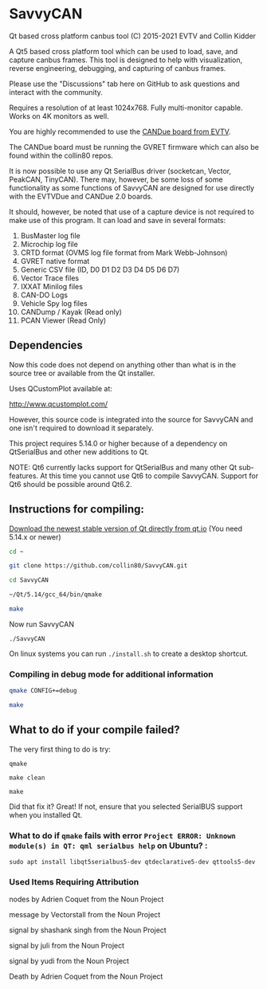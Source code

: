# SavvyCAN
Qt based cross platform canbus tool
(C) 2015-2021 EVTV and Collin Kidder

A Qt5 based cross platform tool which can be used to load, save, and capture canbus frames.
This tool is designed to help with visualization, reverse engineering, debugging, and
capturing of canbus frames.

Please use the "Discussions" tab here on GitHub to ask questions and interact with the community.

Requires a resolution of at least 1024x768. Fully multi-monitor capable. Works on 4K monitors as well.

You are highly recommended to use the
[CANDue board from EVTV](http://store.evtv.me/proddetail.php?prod=ArduinoDueCANBUS&cat=23).

The CANDue board must be running the GVRET firmware which can also be found
within the collin80 repos.

It is now possible to use any Qt SerialBus driver (socketcan, Vector, PeakCAN, TinyCAN).
There may, however, be some loss of some functionality as
some functions of SavvyCAN are designed for use directly with the
EVTVDue and CANDue 2.0 boards.

It should, however, be noted that use of a capture device is not required to make use
of this program. It can load and save in several formats:

1. BusMaster log file
2. Microchip log file
3. CRTD format (OVMS log file format from Mark Webb-Johnson)
4. GVRET native format
5. Generic CSV file (ID, D0 D1 D2 D3 D4 D5 D6 D7)
6. Vector Trace files
7. IXXAT Minilog files
8. CAN-DO Logs
9. Vehicle Spy log files
10. CANDump / Kayak (Read only)
11. PCAN Viewer (Read Only)

## Dependencies

Now this code does not depend on anything other than what is in the source tree or available
from the Qt installer.

Uses QCustomPlot available at:

http://www.qcustomplot.com/

However, this source code is integrated into the source for SavvyCAN and one isn't required
to download it separately.

This project requires 5.14.0 or higher because of a dependency on QtSerialBus and other new additions to Qt.

NOTE: Qt6 currently lacks support for QtSerialBus and many other Qt sub-features. At this time you cannot
use Qt6 to compile SavvyCAN. Support for Qt6 should be possible around Qt6.2.

## Instructions for compiling:

[Download the newest stable version of Qt directly from qt.io](https://www.qt.io/download/) (You need 5.14.x or newer)

```sh
cd ~

git clone https://github.com/collin80/SavvyCAN.git

cd SavvyCAN

~/Qt/5.14/gcc_64/bin/qmake

make
```

Now run SavvyCAN

```
./SavvyCAN
```

On linux systems you can run `./install.sh` to create a desktop shortcut.

### Compiling in debug mode for additional information

```sh
qmake CONFIG+=debug

make
```

## What to do if your compile failed?

The very first thing to do is try:

```
qmake

make clean

make
```

Did that fix it? Great! If not, ensure that you selected SerialBUS support
when you installed Qt.

### What to do if `qmake` fails with error `Project ERROR: Unknown module(s) in QT: qml serialbus help` on Ubuntu? :

`sudo apt install libqt5serialbus5-dev qtdeclarative5-dev qttools5-dev`

### Used Items Requiring Attribution

nodes by Adrien Coquet from the Noun Project

message by Vectorstall from the Noun Project

signal by shashank singh from the Noun Project

signal by juli from the Noun Project

signal by yudi from the Noun Project

Death by Adrien Coquet from the Noun Project
